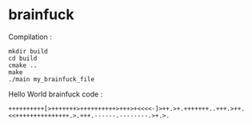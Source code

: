 # brainfuck
Compilation :
```
mkdir build
cd build
cmake ..
make
./main my_brainfuck_file
```

Hello World brainfuck code :
```
++++++++++[>+++++++>++++++++++>+++>+<<<<-]>++.>+.+++++++..+++.>++.<<+++++++++++++++.>.+++.------.--------.>+.>.
```
